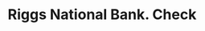 ---
doi: 10.7916/D8TX4SCR
date_other: '1890'
date_other_textual: 1890-1899
form: printed ephemera
genre:
- Checks (bank checks)
name:
- Riggs National Bank
object_in_context_url: https://biggert.cul.columbia.edu/items/view/ave_biggert_00106
subject_hierarchical_geographic:
- Washington, District of Columbia, United States
subject_name:
- Riggs National Bank
title: Riggs National Bank. Check
sort_title: Riggs National Bank. Check
call_number: ave_biggert_00106
coordinates:
- 38.90472222222222,-77.01638888888888
pid: ave_biggert_00106
identifiers: ave_biggert_00106
thumbnail: https://derivativo-1.library.columbia.edu/iiif/2/ldpd:342780/full/!256,256/0/native.jpg
permalink: "/biggert/ave_biggert_00106/"
layout: iiif-image-page
---